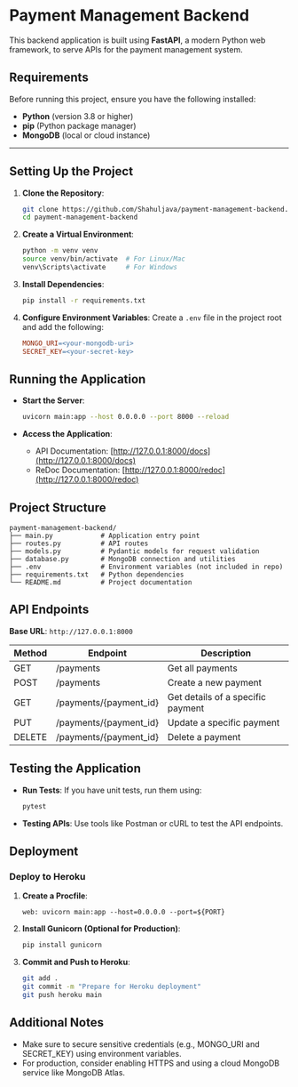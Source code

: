 # Payment Management Backend

This backend application is built using **FastAPI**, a modern Python web framework, to serve APIs for the payment management system.

## Requirements

Before running this project, ensure you have the following installed:

- **Python** (version 3.8 or higher)
- **pip** (Python package manager)
- **MongoDB** (local or cloud instance)

---

## Setting Up the Project

1. **Clone the Repository**:
   ```bash
   git clone https://github.com/Shahuljava/payment-management-backend.git
   cd payment-management-backend
   ```

2. **Create a Virtual Environment**:
   ```bash
   python -m venv venv
   source venv/bin/activate  # For Linux/Mac
   venv\Scripts\activate     # For Windows
   ```

3. **Install Dependencies**:
   ```bash
   pip install -r requirements.txt
   ```

4. **Configure Environment Variables**: Create a `.env` file in the project root and add the following:
   ```makefile
   MONGO_URI=<your-mongodb-uri>
   SECRET_KEY=<your-secret-key>
   ```

## Running the Application

- **Start the Server**:
   ```bash
   uvicorn main:app --host 0.0.0.0 --port 8000 --reload
   ```

- **Access the Application**:
   - API Documentation: [http://127.0.0.1:8000/docs](http://127.0.0.1:8000/docs)
   - ReDoc Documentation: [http://127.0.0.1:8000/redoc](http://127.0.0.1:8000/redoc)

## Project Structure

```
payment-management-backend/
├── main.py            # Application entry point
├── routes.py          # API routes
├── models.py          # Pydantic models for request validation
├── database.py        # MongoDB connection and utilities
├── .env               # Environment variables (not included in repo)
├── requirements.txt   # Python dependencies
└── README.md          # Project documentation
```

## API Endpoints

**Base URL**: `http://127.0.0.1:8000`

| Method | Endpoint               | Description                          |
|--------|-----------------------|--------------------------------------|
| GET    | /payments             | Get all payments                     |
| POST   | /payments             | Create a new payment                 |
| GET    | /payments/{payment_id}| Get details of a specific payment    |
| PUT    | /payments/{payment_id}| Update a specific payment            |
| DELETE | /payments/{payment_id}| Delete a payment                     |

## Testing the Application

- **Run Tests**: If you have unit tests, run them using:
   ```bash
   pytest
   ```

- **Testing APIs**: Use tools like Postman or cURL to test the API endpoints.

## Deployment

### Deploy to Heroku

1. **Create a Procfile**:
   ```plaintext
   web: uvicorn main:app --host=0.0.0.0 --port=${PORT}
   ```

2. **Install Gunicorn (Optional for Production)**:
   ```bash
   pip install gunicorn
   ```

3. **Commit and Push to Heroku**:
   ```bash
   git add .
   git commit -m "Prepare for Heroku deployment"
   git push heroku main
   ```

## Additional Notes

- Make sure to secure sensitive credentials (e.g., MONGO_URI and SECRET_KEY) using environment variables.
- For production, consider enabling HTTPS and using a cloud MongoDB service like MongoDB Atlas.
